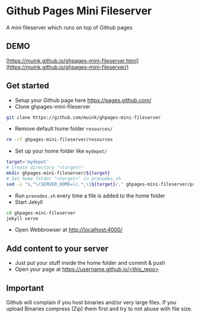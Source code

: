 # Github Pages Mini Fileserver
A mini fileserver which runs on top of Github pages

## DEMO
[https://muink.github.io/ghpages-mini-fileserver.html](https://muink.github.io/ghpages-mini-fileserver/)

## Get started
- Setup your Github page here https://pages.github.com/  
- Clone ghpages-mini-fileserver
```bash
git clone https://github.com/muink/ghpages-mini-fileserver
```
- Remove default home folder `resources/`  
```bash
rm -rf ghpages-mini-fileserver/resources
```
- Set up your home folder like `mydepot/`  
```bash
target='mydepot'
# Create directory "<target>"
mkdir ghpages-mini-fileserver/${target}
# Set home folder "<target>" in prenodes.sh
sed -i "s,^\(SERVER_HOME=\).*,\1${target}/," ghpages-mini-fileserver/prenodes.sh
```
- Run `prenodes.sh` every time a file is added to the home folder
- Start Jekyll
```bash
cd ghpages-mini-fileserver
jekyll serve
```
- Open Webbrowser at [http://localhost:4000/](http://localhost:4000/)

## Add content to your server
- Just put your stuff inside the home folder and commit & push
- Open your page at [https://username.github.io/<this_repo>](https://username.github.io/<this_repo>)

## Important
Github will complain if you host binaries and/or very large files. If you upload Binaries compress (Zip) them first and try to not abuse with file size. 
